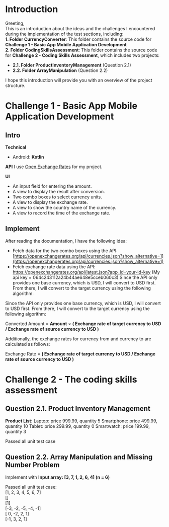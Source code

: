 # Introduction

Greeting,  
This is an introduction about the ideas and the challenges I encountered during the implementation of the test sections, including:  
**1. Folder CurrencyConverter**: This folder contains the source code for **Challenge 1 - Basic App Mobile Application Development**  
**2. Folder CodingSkillsAssessment**: This folder contains the source code for **Challenge 2 - Coding Skills Assessment**, which includes two projects: 
 - **2.1. Folder ProductInventoryManagement** (Question 2.1)
 - **2.2. Folder  ArrayManipulation** (Question 2.2)
 
I hope this introduction will provide you with an overview of the project structure.


# Challenge 1 - Basic App Mobile Application Development

## Intro
**Technical**
- Android: **Kotlin**

**API**
I use [Open Exchange Rates](https://openexchangerates.org/) for my project. 

**UI**
-   An input field for entering the amount.
-   A view to display the result after conversion.
-   Two combo boxes to select currency units.
-   A view to display the exchange rate.
-   A view to show the country name of the currency.
-   A view to record the time of the exchange rate.


## Implement

After reading the documentation, I have the following idea:

 - Fetch data for the two combo boxes using the API: [https://openexchangerates.org/api/currencies.json?show_alternative=1](https://openexchangerates.org/api/currencies.json?show_alternative=1)
 - Fetch exchange rate data using the API: https://openexchangerates.org/api/latest.json?app_id=your-id-key (My api key = 064c243112a24b44ae648e5cceb060c3)
 Since the API only provides one base currency, which is USD, I will convert to USD first. From there, I will convert to the target currency using the following algorithm:

Since the API only provides one base currency, which is USD, I will convert to USD first. From there, I will convert to the target currency using the following algorithm:

Converted Amount = **Amount** × **( Exchange rate of target currency to USD / Exchange rate of source currency to USD )**

Additionally, the exchange rates for currency from and currency to are calculated as follows:

Exchange Rate = **( Exchange rate of target currency to USD / Exchange rate of source currency to USD )**


# Challenge 2 - The coding skills assessment


## Question 2.1. Product Inventory Management
**Product List:**
Laptop: price 999.99, quantity 5
Smartphone: price 499.99, quantity 10
Tablet: price 299.99, quantity 0
Smartwatch: price 199.99, quantity 3

Passed all unit test case

## Question 2.2. Array Manipulation and Missing Number Problem
Implement with
**Input array: [3, 7, 1, 2, 6, 4] (n = 6)**

Passed all unit test case:  
[1, 2, 3, 4, 5, 6, 7]  
[]  
[1]  
[-3, -2, -5, -4, -1]  
[ 0, -2, 2, 1]  
[-1, 3, 2, 1]  

